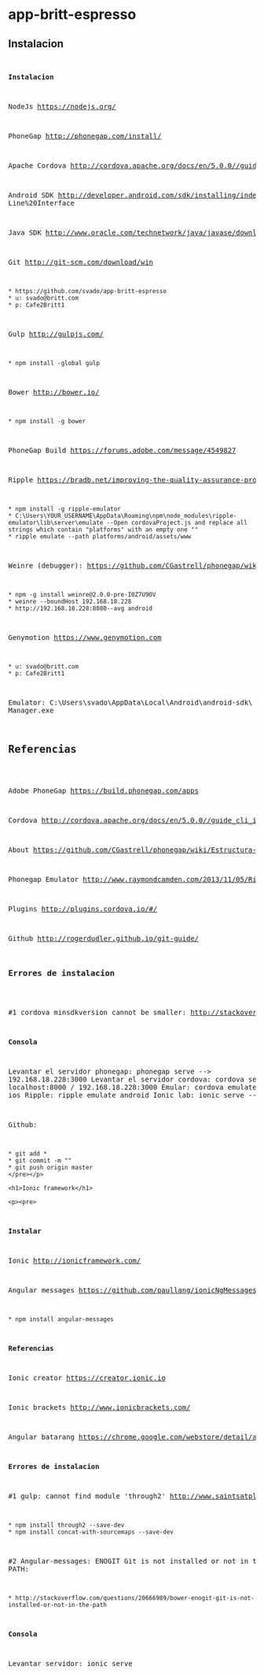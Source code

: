 # app-britt-espresso 

<div id="readme" class="blob instapaper_body">
    <article class="markdown-body entry-content" itemprop="mainContentOfPage">
        <h1>Instalacion</h1>
        <p><pre>

<strong>Instalacion</strong>

NodeJs <a href="https://nodejs.org/">https://nodejs.org/</a>

PhoneGap <a href="http://phonegap.com/install/">http://phonegap.com/install/</a>

Apache Cordova http://cordova.apache.org/docs/en/5.0.0//guide_cli_index.md.html#The%20Command-

Android SDK http://developer.android.com/sdk/installing/index.html?pkg=tools
Line%20Interface

Java SDK http://www.oracle.com/technetwork/java/javase/downloads/jdk8-downloads-2133151.html

Git http://git-scm.com/download/win

	* https://github.com/svado/app-britt-espresso 
	* u: svado@britt.com
	* p: Cafe2Britt1

Gulp http://gulpjs.com/ 

	* npm install -global gulp

Bower http://bower.io/

	* npm install -g bower

PhoneGap Build https://forums.adobe.com/message/4549827

Ripple https://bradb.net/improving-the-quality-assurance-process/ 

	* npm install -g ripple-emulator
	* C:\Users\YOUR_USERNAME\AppData\Roaming\npm\node_modules\ripple-emulator\lib\server\emulate --Open cordovaProject.js and replace all strings which contain "platforms" with an empty one ""
	* ripple emulate --path platforms/android/assets/www

Weinre (debugger): https://github.com/CGastrell/phonegap/wiki/Debugger-weinre 

	* npm -g install weinre@2.0.0-pre-I0Z7U9OV
	* weinre --boundHost 192.168.18.228
	* http://192.168.18.228:8080--avg android


Genymotion https://www.genymotion.com

	* u: svado@britt.com
	* p: Cafe2Britt1


Emulator:  C:\Users\svado\AppData\Local\Android\android-sdk\ AVD Manager.exe 

<h2>Referencias</h2>

Adobe PhoneGap https://build.phonegap.com/apps

Cordova http://cordova.apache.org/docs/en/5.0.0//guide_cli_index.md.html#The%20Command-Line%20Interface

About https://github.com/CGastrell/phonegap/wiki/Estructura-de-un-proyecto-Phonegap 

Phonegap Emulator http://www.raymondcamden.com/2013/11/05/Ripple-is-Reborn

Plugins http://plugins.cordova.io/#/ 

Github http://rogerdudler.github.io/git-guide/ 

<h3>Errores de instalacion</h3>

#1 cordova minsdkversion cannot be smaller: http://stackoverflow.com/questions/27095077/how-do-i-use-toolsoverridelibrary-in-a-build-gradle-file 

<strong>Consola</strong>

Levantar el servidor phonegap: phonegap serve --> 192.168.18.228:3000
Levantar el servidor cordova: cordova serve --> localhost:8000 / 192.168.18.228:3000
Emular: cordova emulate android | ios
Ripple: ripple emulate android
Ionic lab: ionic serve --lab

Github:

	* git add *
	* git commit -m ""
	* git push origin master
    </pre></p>

    <h1>Ionic framework</h1>

    <p><pre>
<strong>Instalar</strong>

Ionic http://ionicframework.com/

Angular messages https://github.com/paullang/ionicNgMessagesExample 

	* npm install angular-messages 

<strong>Referencias</strong>

Ionic creator https://creator.ionic.io 

Ionic brackets http://www.ionicbrackets.com/ 

Angular batarang https://chrome.google.com/webstore/detail/angularjs-batarang/ighdmehidhipcmcojjgiloacoafjmpfk?utm_source=chrome-ntp-icon 

<strong>Errores de instalacion</strong>

#1 gulp: cannot find module 'through2' http://www.saintsatplay.com/blog/2015/01/resolving-gulp-cannot-find-module-errors#.Vc4BAvlViko 

	* npm install through2 --save-dev
	* npm install concat-with-sourcemaps --save-dev

#2 Angular-messages: ENOGIT Git is not installed or not in the PATH: 

	* http://stackoverflow.com/questions/20666989/bower-enogit-git-is-not-installed-or-not-in-the-path 

<strong>Consola</strong>

Levantar servidor: ionic serve    
    </pre></p>
    </article>
</div>
